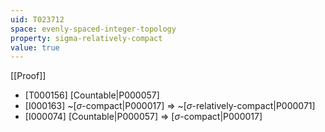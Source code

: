 ```yaml
---
uid: T023712
space: evenly-spaced-integer-topology
property: sigma-relatively-compact
value: true
---
```

[[Proof]]

* [T000156] [Countable|P000057]
* [I000163] ~[$\sigma$-compact|P000017] => ~[$\sigma$-relatively-compact|P000071]
* [I000074] [Countable|P000057] => [$\sigma$-compact|P000017]

